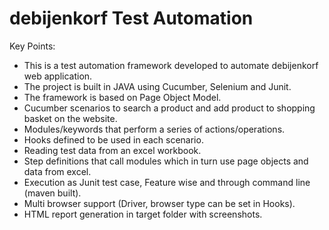 debijenkorf Test Automation
===========================

Key Points:

 - This is a test automation framework developed to automate debijenkorf web application.
 - The project is built in JAVA using Cucumber, Selenium and Junit.
 - The framework is based on Page Object Model.
 - Cucumber scenarios to search a product and add product to shopping basket on the website.
 - Modules/keywords that perform a series of actions/operations.
 - Hooks defined to be used in each scenario.
 - Reading test data from an excel workbook.
 - Step definitions that call modules which in turn use page objects and data from excel.
 - Execution as Junit test case, Feature wise and through command line (maven built).
 - Multi browser support (Driver, browser type can be set in Hooks).
 - HTML report generation in target folder with screenshots. 
 


